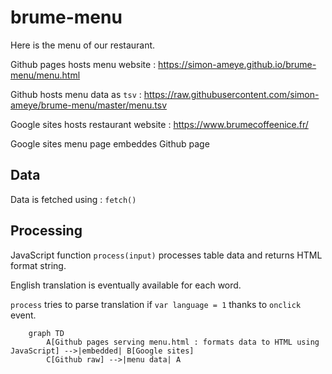 # brume-menu

Here is the menu of our restaurant.

Github pages hosts menu website : https://simon-ameye.github.io/brume-menu/menu.html

Github hosts menu data as ```tsv``` : https://raw.githubusercontent.com/simon-ameye/brume-menu/master/menu.tsv

Google sites hosts restaurant website : https://www.brumecoffeenice.fr/

Google sites menu page embeddes Github page

## Data
Data is fetched using : ```fetch()```

## Processing
JavaScript function ```process(input)``` processes table data and returns HTML format string.

English translation is eventually available for each word.

```process``` tries to parse translation if ```var language = 1``` thanks to ```onclick``` event.

```mermaid
	graph TD
		A[Github pages serving menu.html : formats data to HTML using JavaScript] -->|embedded| B[Google sites]
		C[Github raw] -->|menu data| A
```